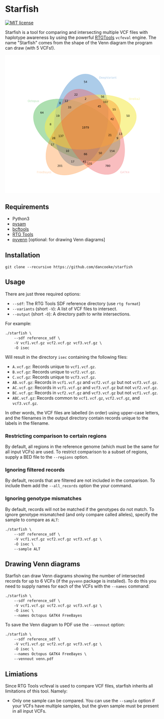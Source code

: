 # Starfish

[![MIT license](http://img.shields.io/badge/license-MIT-brightgreen.svg)](http://opensource.org/licenses/MIT)

Starfish is a tool for comparing and intersecting multiple VCF files with haplotype awareness by using the powerful [RTGTools](https://github.com/RealTimeGenomics/rtg-tools) `vcfeval` engine. The name "Starfish" comes from the shape of the Venn diagram the program can draw (with 5 VCFs!).

![Starfish Venn](venn.png)

## Requirements

- Python3
- [pysam](https://github.com/pysam-developers/pysam)
- [bcftools](https://github.com/samtools/bcftools)
- [RTG Tools](https://github.com/RealTimeGenomics/rtg-tools)
- [pyvenn](https://github.com/tctianchi/pyvenn) [optional: for drawing Venn diagrams]

## Installation

```shell
git clone --recursive https://github.com/dancooke/starfish
```

## Usage

There are just three required options:

- `--sdf`: The RTG Tools SDF reference directory (use `rtg format`)
- `--variants` (short `-V`): A list of VCF files to intersect.
- `--output` (short `-O`): A directory path to write intersections.

For example: 

```shell
./starfish \
    --sdf reference_sdf \
    -V vcf1.vcf.gz vcf2.vcf.gz vcf3.vcf.gz \
    -O isec
```

Will result in the directory `isec` containing the following files:

- `A.vcf.gz`: Records unique to `vcf1.vcf.gz`.
- `B.vcf.gz`: Records unique to `vcf2.vcf.gz`.
- `C.vcf.gz`: Records unique to `vcf3.vcf.gz`.
- `AB.vcf.gz`: Records in `vcf1.vcf.gz` and `vcf2.vcf.gz` but not `vcf3.vcf.gz`.
- `AC.vcf.gz`: Records in `vcf1.vcf.gz` and `vcf3.vcf.gz` but not `vcf2.vcf.gz`.
- `BC.vcf.gz`: Records in `vcf2.vcf.gz` and `vcf3.vcf.gz` but not `vcf1.vcf.gz`.
- `ABC.vcf.gz`: Records common to `vcf1.vcf.gz`, `vcf2.vcf.gz`, and `vcf3.vcf.gz`.

In other words, the VCF files are labelled (in order) using upper-case letters, and the filenames in the output directory contain records unique to the labels in the filename.

### Restricting comparison to certain regions

By default, all regions in the reference genome (which must be the same for all input VCFs) are used. To restrict comparison to a subset of regions, supply a BED file to the `--regions` option.

### Ignoring filtered records

By default, records that are filtered are not included in the comparison. To include them add the `--all_records` option the your command.

### Ignoring genotype mismatches

By default, records will not be matched if the genotypes do not match. To ignore genotype mismatched (and only compare called alleles), specify the sample to compare as `ALT`:

```shell
./starfish \
    --sdf reference_sdf \
    -V vcf1.vcf.gz vcf2.vcf.gz vcf3.vcf.gz \
    -O isec \
    --sample ALT
```

## Drawing Venn diagrams

Starfish can draw Venn diagrams showing the number of intersected records for up to 6 VCFs (if the `pyvenn` package is installed). To do this you need to supply names for each of the VCFs with the `--names` command:

```shell
./starfish \
    --sdf reference_sdf \
    -V vcf1.vcf.gz vcf2.vcf.gz vcf3.vcf.gz \
    -O isec \
    --names Octopus GATK4 FreeBayes
```

To save the Venn diagram to PDF use the `--vennout` option:

```shell
./starfish \
    --sdf reference_sdf \
    -V vcf1.vcf.gz vcf2.vcf.gz vcf3.vcf.gz \
    -O isec \
    --names Octopus GATK4 FreeBayes \
    --vennout venn.pdf
```

## Limiations

Since RTG Tools vcfeval is used to compare VCF files, starfish inherits all limitations of this tool. Namely:

- Only one sample can be compared. You can use the `--sample` option if your VCFs have multiple samples, but the given sample must be present in all input VCFs.
